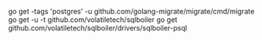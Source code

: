 go get -tags 'postgres' -u github.com/golang-migrate/migrate/cmd/migrate
go get -u -t github.com/volatiletech/sqlboiler
go get github.com/volatiletech/sqlboiler/drivers/sqlboiler-psql
